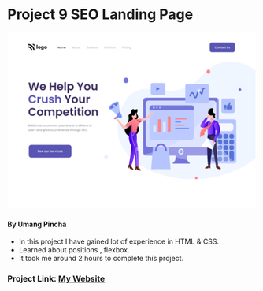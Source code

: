 # Project 9 SEO Landing Page

![My Imge](./4.png)


#### By Umang Pincha

- In this project I have gained lot of experience in HTML & CSS.
- Learned about positions , flexbox.
- It took me around 2 hours to complete this project.

### Project Link: [My Website](https://seo-landing-page-temp.netlify.app/)